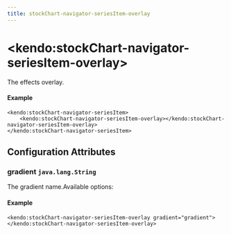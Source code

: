 ```yaml
---
title: stockChart-navigator-seriesItem-overlay
---
```


# \<kendo:stockChart-navigator-seriesItem-overlay\>

The effects overlay.

#### Example
    <kendo:stockChart-navigator-seriesItem>
        <kendo:stockChart-navigator-seriesItem-overlay></kendo:stockChart-navigator-seriesItem-overlay>
    </kendo:stockChart-navigator-seriesItem>

## Configuration Attributes

### gradient `java.lang.String`

The gradient name.Available options:

#### Example
    <kendo:stockChart-navigator-seriesItem-overlay gradient="gradient">
    </kendo:stockChart-navigator-seriesItem-overlay>

